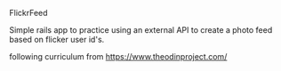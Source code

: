 FlickrFeed

Simple rails app to practice using an external API to create a photo feed
based on flicker user id's. 

following curriculum from https://www.theodinproject.com/